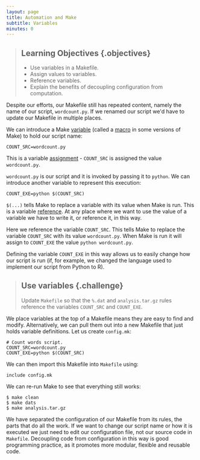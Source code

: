 ```yaml
---
layout: page
title: Automation and Make
subtitle: Variables
minutes: 0
---
```


> ## Learning Objectives {.objectives}
>
> * Use variables in a Makefile.
> * Assign values to variables.
> * Reference variables.
> * Explain the benefits of decoupling configuration from 
>   computation.

Despite our efforts, our Makefile still has repeated content, namely
the name of our script, `wordcount.py`. If we renamed our script we'd
have to update our Makefile in multiple places.

We can introduce a Make [variable](reference.html#variable) (called a
[macro](reference.html#macro) in some versions of Make) to hold our
script name:

~~~ {.make}
COUNT_SRC=wordcount.py
~~~

This is a variable [assignment](reference.html#assignment) -
`COUNT_SRC` is assigned the value `wordcount.py`.

`wordcount.py` is our script and it is invoked by passing it to
`python`. We can introduce another variable to represent this
execution:

~~~ {.make}
COUNT_EXE=python $(COUNT_SRC)
~~~

`$(...)` tells Make to replace a variable with its value when Make
is run. This is a variable [reference](reference.html#reference). At 
any place where we want to use the value of a variable we have to
write it, or reference it, in this way.

Here we reference the variable `COUNT_SRC`. This tells Make to 
replace the variable `COUNT_SRC` with its value `wordcount.py`. When
Make is run it will assign to `COUNT_EXE` the value `python
wordcount.py`.

Defining the variable `COUNT_EXE` in this way allows us to easily
change how our script is run (if, for example, we changed the language
used to implement our script from Python to R).

> ## Use variables {.challenge}
>
> Update `Makefile` so that the `%.dat` and `analysis.tar.gz` rules
> reference the variables `COUNT_SRC` and `COUNT_EXE`.

We place variables at the top of a Makefile means they are easy to
find and modify. Alternatively, we can pull them out into a new
Makefile that just holds variable definitions. Let us create
`config.mk`:

~~~ {.make}
# Count words script.
COUNT_SRC=wordcount.py
COUNT_EXE=python $(COUNT_SRC)
~~~

We can then import this Makefile into `Makefile` using:

~~~ {.make}
include config.mk
~~~

We can re-run Make to see that everything still works:

~~~ {.bash}
$ make clean
$ make dats
$ make analysis.tar.gz
~~~

We have separated the configuration of our Makefile from its rules,
the parts that do all the work. If we want to change our script name
or how it is executed we just need to edit our configuration file, not
our source code in `Makefile`. Decoupling code from configuration in
this way is good programming practice, as it promotes more modular,
flexible and reusable code.

